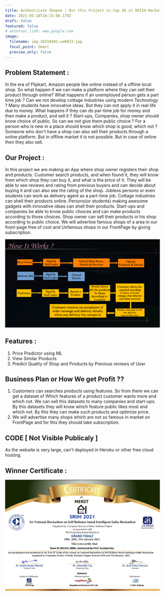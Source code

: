 ```yaml
---
title: Authenticate Shopee | Our this Project in top 20 in SRIIH Hackathon
date: 2021-05-18T16:15:08.170Z
draft: false
featured: false
# external_link: www.google.com
image:
  filename: img-20210401-wa0033.jpg
  focal_point: Smart
  preview_only: false
---
```

## Problem Statement :

In the era of Flipkart, Amazon people like online instead of a
offline local shop. So what happen if we can make a platform where
they can sell their product through online?
What happens if an unemployed person gets a part time job ?
Can we not develop cottage industries using modern Technology ?
Many students have innovative ideas. But they can not apply it in
real life due to money. What happens if they can do par-time job for
money and then make a product, and sell it ?
Start-ups, Companies, shop owner should know choice of public. So
can we not give them public choice ?
For a person who is new in a place should know which shop is good,
which not ?
Someone who don't have a shop can also sell their products
through a online platform. But in offline market it is not possible.
But in case of online then they also sell.

## Our Project :

In this project we are making an App where shop owner registers
their shop and products. Customer search products, and when
found it, they will know from which shop they can buy it, and
what is the price of it. They will be able to see reviews and rating
from previous buyers and can decide about buying it and can also
see the rating of the shop.
Jobless persons or even students can work as delivery agent as a
part-time job.
Cottage industries can shell their products online.
Persons(or students) making awesome gadgets with innovative
ideas can shell their products.
Start-ups and companies be able to know public choices and can
make products according to those choices.
Shop owner can sell their products in his shop according to public
choice.
We will advertise famous shops of a area in our front-page free of
cost and Unfamous shops in our FrontPage by giving subscription.

![](1-6rsddqxv-l_xsj39y1mlpq.png)



## Features :

1. Price Predictor using ML
2. View Similar Products
3. Predict Quality of Shop and Products by Previous reviews
   of User



## Business Plan or How We get Profit ??

1. Customers can searches products using features. So from
   there we can get a dataset of Which features of a product
   customer wants more and which not. We can sell this datasets to
   many companies and start-ups.
   By this datasets they will know which feature public likes most
   and which not. By this they can make such products and optimize
   price.
2. We will advertise many shops which are not so famous in
   market on FrontPage and for this they should take subscription.



## CODE  \[ Not Visible Publicaly ]

As the website is very large, can't deployed in Heroku or other free cloud hosting.



## Winner Certificate :

![](new.png)
